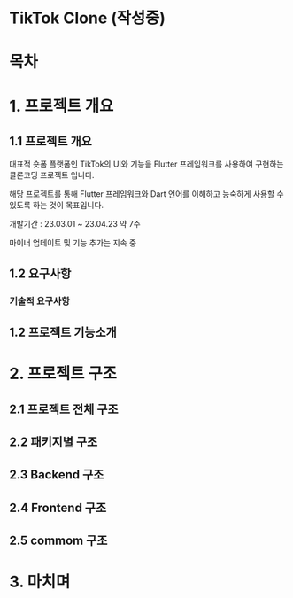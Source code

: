 # TikTok Clone (작성중)

# 목차

# 1. 프로젝트 개요

## 1.1 프로젝트 개요

대표적 숏폼 플랫폼인 TikTok의 UI와 기능을 Flutter 프레임워크를 사용하여 구현하는 클론코딩 프로젝트 입니다.

해당 프로젝트를 통해 Flutter 프레임워크와 Dart 언어를 이해하고 능숙하게 사용할 수 있도록 하는 것이 목표입니다.

개발기간 : 23.03.01 ~ 23.04.23 약 7주

마이너 업데이트 및 기능 추가는 지속 중

## 1.2 요구사항

### 기술적 요구사항

## 1.2 프로젝트 기능소개

# 2. 프로젝트 구조

## 2.1 프로젝트 전체 구조

## 2.2 패키지별 구조

## 2.3 Backend 구조

## 2.4 Frontend 구조

## 2.5 commom 구조

# 3. 마치며
